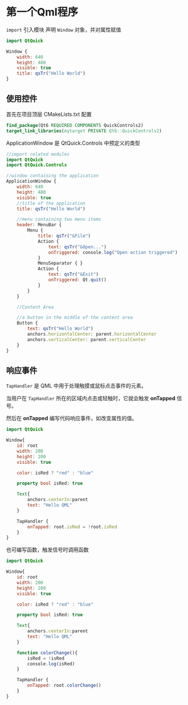 # 第一个Qml程序

`import` 引入模块
声明 `Window` 对象，并对属性赋值

```qml
import QtQuick

Window {
    width: 640
    height: 480
    visible: true
    title: qsTr("Hello World")
}

```

## 使用控件

首先在项目顶层 CMakeLists.txt 配置

```cmake
find_package(Qt6 REQUIRED COMPONENTS QuickControls2)
target_link_libraries(mytarget PRIVATE Qt6::QuickControls2)
```

ApplicationWindow 是 QtQuick.Controls 中预定义的类型

```qml
//import related modules
import QtQuick
import QtQuick.Controls

//window containing the application
ApplicationWindow {
    width: 640
    height: 480
    visible: true
    //title of the application
    title: qsTr("Hello World")

    //menu containing two menu items
    header: MenuBar {
        Menu {
            title: qsTr("&File")
            Action {
                text: qsTr("&Open...")
                onTriggered: console.log("Open action triggered")
            }
            MenuSeparator { }
            Action {
                text: qsTr("&Exit")
                onTriggered: Qt.quit()
            }
        }
    }

    //Content Area

    //a button in the middle of the content area
    Button {
        text: qsTr("Hello World")
        anchors.horizontalCenter: parent.horizontalCenter
        anchors.verticalCenter: parent.verticalCenter
    }
}

```

## 响应事件

`TapHandler` 是 QML 中用于处理触摸或鼠标点击事件的元素。

当用户在 `TapHandler` 所在的区域内点击或轻触时，它就会触发 **onTapped** 信号。

然后在 **onTapped** 编写代码响应事件，如改变属性的值。

```qml
import QtQuick

Window{
    id: root
    width: 200
    height: 200
    visible: true

    color: isRed ? "red" : "blue"

    property bool isRed: true

    Text{
        anchors.centerIn:parent
        text: "Hello QML"
    }

    TapHandler {
        onTapped: root.isRed = !root.isRed
    }
}

```

也可编写函数，触发信号时调用函数

```qml
import QtQuick

Window{
    id: root
    width: 200
    height: 200
    visible: true

    color: isRed ? "red" : "blue"

    property bool isRed: true

    Text{
        anchors.centerIn:parent
        text: "Hello QML"
    }

    function colorChange(){
        isRed = !isRed
        console.log(isRed)
    }

    TapHandler {
        onTapped: root.colorChange()
    }
}

```


